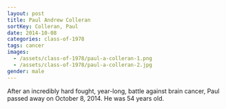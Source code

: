```yaml
---
layout: post
title: Paul Andrew Colleran
sortKey: Colleran, Paul
date: 2014-10-08
categories: class-of-1978
tags: cancer
images:
  - /assets/class-of-1978/paul-a-colleran-1.png
  - /assets/class-of-1978/paul-a-colleran-2.jpg
gender: male
---
```

After an incredibly hard fought, year-long, battle against brain cancer, Paul passed away on October 8, 2014. He was 54 years old.
